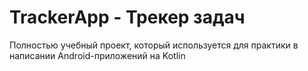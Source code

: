 # TrackerApp - Трекер задач

Полностью учебный проект, который используется для практики в написании Android-приложений на Kotlin
